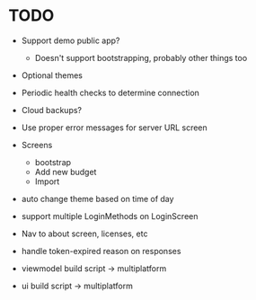 # TODO

- Support demo public app?
  - Doesn't support bootstrapping, probably other things too
- Optional themes
- Periodic health checks to determine connection
- Cloud backups?
- Use proper error messages for server URL screen

- Screens
  - bootstrap
  - Add new budget
  - Import

- auto change theme based on time of day

- support multiple LoginMethods on LoginScreen

- Nav to about screen, licenses, etc

- handle token-expired reason on responses

- viewmodel build script -> multiplatform
- ui build script -> multiplatform
